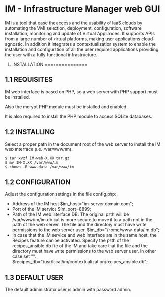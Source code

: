 IM - Infrastructure Manager web GUI
===================================

IM is a tool that ease the access and the usability of IaaS clouds by automating
the VMI selection, deployment, configuration, software installation, monitoring
and update of Virtual Appliances. It supports APIs from a large number of
virtual platforms, making user applications cloud-agnostic. In addition it
integrates a contextualization system to enable the installation and
configuration of all the user required applications providing the user with a
fully functional infrastructure.


1. INSTALLATION
===============

1.1 REQUISITES
--------------

IM web interface is based on PHP, so a web server with PHP support must be installed.

Also the mcrypt PHP module must be installed and enabled.

It is also required to install the PHP module to access SQLite databases.

1.2 INSTALLING
--------------

Select a proper path in the document root of the web server to install the IM web interface
(i.e. /var/www/im).

```
$ tar xvzf IM-web-X.XX.tar.gz
$ mv IM-X.XX /var/www/im
$ chown -R www-data /var/www/im
```

1.2 CONFIGURATION
--------------

Adjust the configuration settings in the file config.php:

* Address of the IM host
$im_host="im-server.domain.com";
* Port of the IM service
$im_port=8899;
* Path of the IM web interface DB. The original path will be /var/www/im/im.db
  but is more secure to move it to a path not in the path of the web server.
  The file and the directory must have write permissions to the web server user.
$im_db="/home/www-data/im.db";
* In case that the IM service and web interface are in the same host, the Recipes
  feature can be activated. Specify the path of the recipes_ansible.db file of the
  IM and take care that the file and the directory must have write permissions to
  the web server user. In other case set "".
$recipes_db="/usr/local/im/contextualization/recipes_ansible.db";

1.3 DEFAULT USER
----------------

The default administrator user is admin with password admin.
